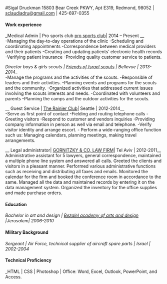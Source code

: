 #Sigal Druckman
15803 Bear Creek PKWY, Apt E319, Redmond, 98052 | sclaudiadru@gmail.com | 425-697-0355
#### Work experience
_Medical Admin | Pro sports club [pro sports club]( https://www.proclub.com/)| 2014 – Present __  
               -Managing the day-to-day operations of the clinic
	-Scheduling and coordinating appointments
	-Correspondence between medical providers and their patients
	-Creating and updating patients’ electronic health records
	-Verifying patient insurance
	-Providing quality customer service to patients.

_Director boys & girls scouts | [Friends of Israel scouts]( http://www.shevetmatar.com/about_us ) | Bellevue | 2013-2014__  
               -Manage the programs and the activities of the scouts.
	-Responsible of leaders and their activities.
	-Planning events and programs for the scouts and the community. 
	-Organized activities that addressed current issues involving the scouts interests and needs.
	-Coordinated with volunteers and parents
               -Planning the camps and the outdoor activities for the scouts.

__ Guest Service | [The Rainier Club]( http://www.therainierclub.com )| Seattle  | 2012-2014__  
	-Serve as first point of contact
	-Fielding and routing telephone calls
	-Greeting visitors
	-Respond to customer and vendors inquiries
	-Providing company information in person as well via email and telephone.
               -Verify visitor identity and arrange escort.
               - Perform a wide-ranging office function such us:
	Managing calendars, planning meetings, making travel arrangements.   

__ Legal administrator| [GORNITZKY & CO, LAW FIRM](http://www.gornitzky.com/)| Tel Aviv |
 2012-2011__  
	Administrative assistant for 5 lawyers, general correspondence, maintained a multiple phone line system and answered all calls. Greeted the clients and visitors in a pleasant manner. 
	Performed various administrative functions such as receiving and distributing all faxes and emails. Monitored the calendar for the firm and booked the conference room in accordance to the same. Managed all the data and maintained records by entering it on the data management system. Organized the inventory for the office supplies and made purchase orders.
#### Education
_Bachelor in art and design | [Bezalel academy of arts and design]( http://www.bezalel.ac.il/en/ ) |Jerusalem| 2006-2010_
 #### Military Background 
_Sergeant | Air Force, technical supplier of aircraft spare parts | Israel | 2002-2004_
#### Technical Proficiency
_HTML | CSS | Photoshop | Office:  Word, Excel, Outlook, PowerPoint, and Access.



